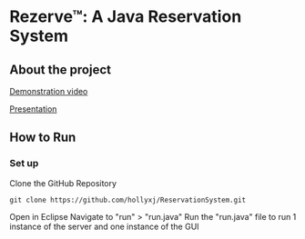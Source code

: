 # Rezerve™: A Java Reservation System

## About the project
[Demonstration video](https://www.youtube.com/watch?v=FDCWMALnxvs)

[Presentation](https://www.canva.com/design/DAGE29Krxo4/q4s7cZtmF9YHT1_SYvy7Ew/edit?utm_content=DAGE29Krxo4&utm_campaign=designshare&utm_medium=link2&utm_source=sharebutton)

## How to Run

### Set up
Clone the GitHub Repository
```
git clone https://github.com/hollyxj/ReservationSystem.git
```

Open in Eclipse
Navigate to "run" > "run.java"
Run the "run.java" file to run 1 instance of the server and one instance of the GUI
